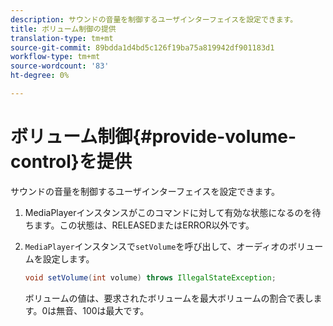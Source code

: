 ```yaml
---
description: サウンドの音量を制御するユーザインターフェイスを設定できます。
title: ボリューム制御の提供
translation-type: tm+mt
source-git-commit: 89bdda1d4bd5c126f19ba75a819942df901183d1
workflow-type: tm+mt
source-wordcount: '83'
ht-degree: 0%

---
```



# ボリューム制御{#provide-volume-control}を提供

サウンドの音量を制御するユーザインターフェイスを設定できます。

1. MediaPlayerインスタンスがこのコマンドに対して有効な状態になるのを待ちます。この状態は、RELEASEDまたはERROR以外です。
1. `MediaPlayer`インスタンスで`setVolume`を呼び出して、オーディオのボリュームを設定します。

   ```java
   void setVolume(int volume) throws IllegalStateException;
   ```

   ボリュームの値は、要求されたボリュームを最大ボリュームの割合で表します。0は無音、100は最大です。

